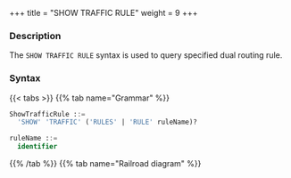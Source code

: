 +++
title = "SHOW TRAFFIC RULE"
weight = 9
+++

### Description

The `SHOW TRAFFIC RULE` syntax is used to query specified dual routing rule.

### Syntax

{{< tabs >}}
{{% tab name="Grammar" %}}
```sql
ShowTrafficRule ::=
  'SHOW' 'TRAFFIC' ('RULES' | 'RULE' ruleName)?

ruleName ::=
  identifier
```
{{% /tab %}}
{{% tab name="Railroad diagram" %}}
<iframe frameborder="0" name="diagram" id="diagram" width="100%" height="100%"></iframe>
{{% /tab %}}
{{< /tabs >}}

### Supplement

- When `ruleName` not specified, the default is show all traffic rules

### Return Value Description

| Colume              | Description                  |
|---------------------|------------------------------|
| name                | traffic rule name            |
| labels              | compute node labels          |
| algorithm_type      | traffic algorithm type       |
| algorithm_props     | traffic algorithn properties |
| load_balancer_type  | load balancer type           |
| load_balancer_props | load balancer properties     |

### Example

- Query specified traffic rule

```sql
SHOW TRAFFIC RULE sql_match_traffic;
```

```sql
mysql> SHOW TRAFFIC RULE sql_match_traffic;
+-------------------+--------+----------------+--------------------------------------------------------------------------------+--------------------+---------------------+
| name              | labels | algorithm_type | algorithm_props                                                                | load_balancer_type | load_balancer_props |
+-------------------+--------+----------------+--------------------------------------------------------------------------------+--------------------+---------------------+
| sql_match_traffic | OLTP   | SQL_MATCH      | sql=SELECT * FROM t_order WHERE order_id = 1; UPDATE t_order SET order_id = 5; | RANDOM             |                     |
+-------------------+--------+----------------+--------------------------------------------------------------------------------+--------------------+---------------------+
1 row in set (0.00 sec)
```

- Query all traffic rules

```sql
SHOW TRAFFIC RULES;
```

```sql
mysql> SHOW TRAFFIC RULES;
+-------------------+--------+----------------+--------------------------------------------------------------------------------+--------------------+---------------------+
| name              | labels | algorithm_type | algorithm_props                                                                | load_balancer_type | load_balancer_props |
+-------------------+--------+----------------+--------------------------------------------------------------------------------+--------------------+---------------------+
| sql_match_traffic | OLTP   | SQL_MATCH      | sql=SELECT * FROM t_order WHERE order_id = 1; UPDATE t_order SET order_id = 5; | RANDOM             |                     |
+-------------------+--------+----------------+--------------------------------------------------------------------------------+--------------------+---------------------+
1 row in set (0.04 sec)
```

### Reserved word

`SHOW`, `TRAFFIC`, `RULE`, `RULES`

### Related links

- [Reserved word](/en/user-manual/shardingsphere-proxy/distsql/syntax/reserved-word/)
